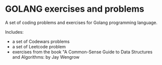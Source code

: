 # GOLANG exercises and problems 

A set of coding problems and exercises for Golang programming language. 

Includes: 
  - a set of Codewars problems
  - a set of Leetcode problem 
  - exercises from the book "A Common-Sense Guide to Data Structures and Algorithms: by Jay Wengrow 


